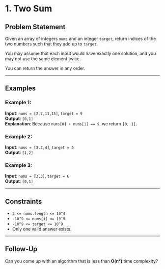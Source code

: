 # 1. Two Sum



## Problem Statement

Given an array of integers `nums` and an integer `target`, return indices of the two numbers such that they add up to `target`.

You may assume that each input would have exactly one solution, and you may not use the same element twice.

You can return the answer in any order.

---

## Examples

### Example 1:
**Input**: `nums = [2,7,11,15]`, `target = 9`  
**Output**: `[0,1]`  
**Explanation**: Because `nums[0] + nums[1] == 9`, we return `[0, 1]`.

### Example 2:
**Input**: `nums = [3,2,4]`, `target = 6`  
**Output**: `[1,2]`

### Example 3:
**Input**: `nums = [3,3]`, `target = 6`  
**Output**: `[0,1]`

---

## Constraints

- `2 <= nums.length <= 10^4`
- `-10^9 <= nums[i] <= 10^9`
- `-10^9 <= target <= 10^9`
- Only one valid answer exists.

---

## Follow-Up

Can you come up with an algorithm that is less than **O(n²)** time complexity?
